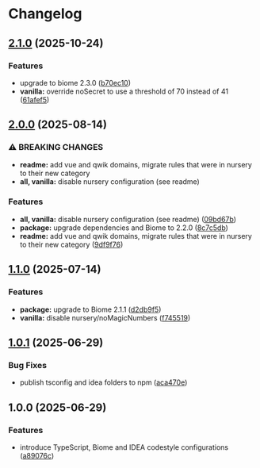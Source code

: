# Changelog

## [2.1.0](https://github.com/toverux/blanc-hopital-config/compare/v2.0.0...v2.1.0) (2025-10-24)


### Features

* upgrade to biome 2.3.0 ([b70ec10](https://github.com/toverux/blanc-hopital-config/commit/b70ec1053a35cb55859d129cc7745e0bb763e55a))
* **vanilla:** override noSecret to use a threshold of 70 instead of 41 ([61afef5](https://github.com/toverux/blanc-hopital-config/commit/61afef506331044466b464042c8f76a317562682))

## [2.0.0](https://github.com/toverux/blanc-hopital-config/compare/v1.1.0...v2.0.0) (2025-08-14)


### ⚠ BREAKING CHANGES

* **readme:** add vue and qwik domains, migrate rules that were in nursery to their new category
* **all, vanilla:** disable nursery configuration (see readme)

### Features

* **all, vanilla:** disable nursery configuration (see readme) ([09bd67b](https://github.com/toverux/blanc-hopital-config/commit/09bd67b6d6baa29d7c5c99f50f6d2a5830b89150))
* **package:** upgrade dependencies and Biome to 2.2.0 ([8c7c5db](https://github.com/toverux/blanc-hopital-config/commit/8c7c5db2e15311d555580244d05221ef9db0a287))
* **readme:** add vue and qwik domains, migrate rules that were in nursery to their new category ([9df9f76](https://github.com/toverux/blanc-hopital-config/commit/9df9f763000565c5d79d90c2fe55a2e2e4afa050))

## [1.1.0](https://github.com/toverux/blanc-hopital-config/compare/v1.0.1...v1.1.0) (2025-07-14)


### Features

* **package:** upgrade to Biome 2.1.1 ([d2db9f5](https://github.com/toverux/blanc-hopital-config/commit/d2db9f59799c304fc2cc4f9c098debb229d0eb68))
* **vanilla:** disable nursery/noMagicNumbers ([f745519](https://github.com/toverux/blanc-hopital-config/commit/f745519573399f8e54076681dbd468e79f91ba74))

## [1.0.1](https://github.com/toverux/blanc-hopital-config/compare/v1.0.0...v1.0.1) (2025-06-29)


### Bug Fixes

* publish tsconfig and idea folders to npm ([aca470e](https://github.com/toverux/blanc-hopital-config/commit/aca470e5cdce081e1e7ffdd1223c6d50e0a358a1))

## 1.0.0 (2025-06-29)


### Features

* introduce TypeScript, Biome and IDEA codestyle configurations ([a89076c](https://github.com/toverux/blanc-hopital-config/commit/a89076cbf1995ec716f13fecbda27ca98f4c2082))
